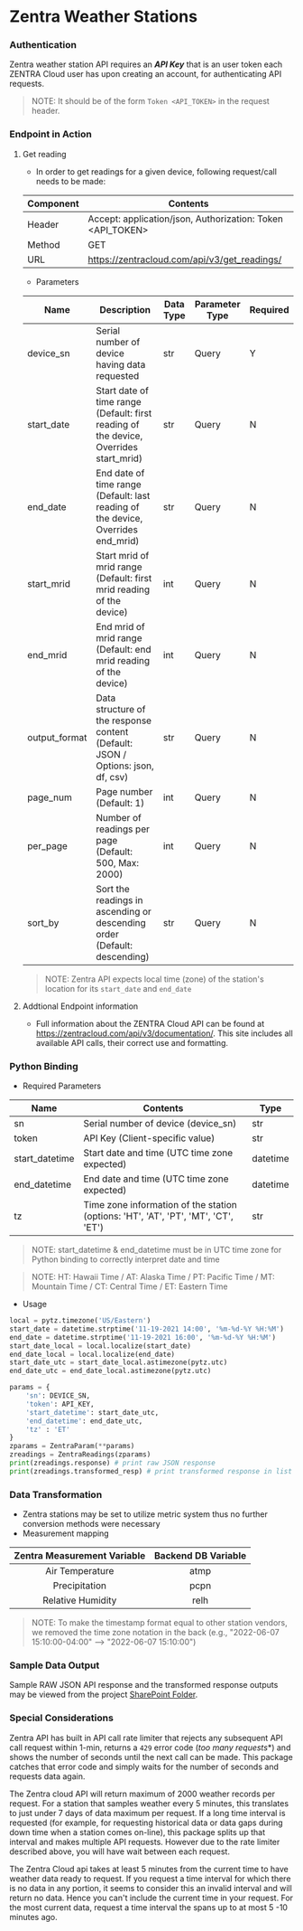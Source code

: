 # Zentra Weather Stations

### Authentication

Zentra weather station API requires an ***API Key*** that is an user token each ZENTRA Cloud user has upon creating an account, for authenticating API requests.

> NOTE: It should be of the form `Token <API_TOKEN>` in the request header.

### Endpoint in Action

1. Get reading

   - In order to get readings for a given device, following request/call needs to be made:

   | Component | Contents                                                   |
   | --------- | ---------------------------------------------------------- |
   | Header    | Accept: application/json, Authorization: Token <API_TOKEN> |
   | Method    | GET                                                        |
   | URL       | https://zentracloud.com/api/v3/get_readings/               |

   - Parameters

   | Name          | Description                                                  | Data Type | Parameter Type | Required |
   | ------------- | ------------------------------------------------------------ | --------- | -------------- | -------- |
   | device_sn     | Serial number of device having data requested                | str       | Query          | Y        |
   | start_date    | Start date of time range (Default: first reading of the device, Overrides start_mrid) | str       | Query          | N        |
   | end_date      | End date of time range (Default: last reading of the device, Overrides end_mrid) | str       | Query          | N        |
   | start_mrid    | Start mrid of mrid range (Default: first mrid reading of the device) | int       | Query          | N        |
   | end_mrid      | End mrid of mrid range (Default: end mrid reading of the device) | int       | Query          | N        |
   | output_format | Data structure of the response content (Default: JSON / Options: json, df, csv) | str       | Query          | N        |
   | page_num      | Page number (Default: 1)                                     | int       | Query          | N        |
   | per_page      | Number of readings per page (Default: 500, Max: 2000)        | int       | Query          | N        |
   | sort_by       | Sort the readings in ascending or descending order (Default: descending) | str       | Query          | N        |
   
   > NOTE: Zentra API expects local time (zone) of the station's location for its `start_date` and `end_date`
   
3. Addtional Endpoint information

   - Full information about the ZENTRA Cloud API can be found at https://zentracloud.com/api/v3/documentation/. This site includes all available API calls, their correct use and formatting.

### Python Binding

- Required Parameters

| Name           | Contents                                                     | Type     |
| -------------- | ------------------------------------------------------------ | -------- |
| sn             | Serial number of device (device_sn)                          | str      |
| token          | API Key (Client-specific value)                              | str      |
| start_datetime | Start date and time (UTC time zone expected)                 | datetime |
| end_datetime   | End date and time (UTC time zone expected)                   | datetime |
| tz             | Time zone information of the station (options: 'HT', 'AT', 'PT', 'MT', 'CT', 'ET') | str      |

> NOTE: start_datetime & end_datetime must be in UTC time zone for Python binding to correctly interpret date and time

> NOTE: HT: Hawaii Time / AT: Alaska Time / PT: Pacific Time / MT: Mountain Time / CT: Central Time / ET: Eastern Time

- Usage

```python
local = pytz.timezone('US/Eastern')
start_date = datetime.strptime('11-19-2021 14:00', '%m-%d-%Y %H:%M')
end_date = datetime.strptime('11-19-2021 16:00', '%m-%d-%Y %H:%M')
start_date_local = local.localize(start_date)
end_date_local = local.localize(end_date)
start_date_utc = start_date_local.astimezone(pytz.utc)
end_date_utc = end_date_local.astimezone(pytz.utc)

params = {
    'sn': DEVICE_SN,
    'token': API_KEY,
    'start_datetime': start_date_utc,
    'end_datetime': end_date_utc,
    'tz' : 'ET'
}
zparams = ZentraParam(**params)
zreadings = ZentraReadings(zparams)
print(zreadings.response) # print raw JSON response
print(zreadings.transformed_resp) # print transformed response in list of dict format
```

### Data Transformation

-  Zentra stations may be set to utilize metric system thus no further conversion methods were necessary
- Measurement mapping

| Zentra Measurement Variable | Backend DB Variable |
| :-------------------------: | :-----------------: |
|       Air Temperature       |        atmp        |
|        Precipitation        |        pcpn         |
|      Relative Humidity      |        relh         |

> NOTE: To make the timestamp format equal to other station vendors, we removed the time zone notation in the back (e.g., "2022-06-07 15:10:00-04:00" --> "2022-06-07 15:10:00")

### Sample Data Output

Sample RAW JSON API response and the transformed response outputs may be viewed from the project [SharePoint Folder](https://michiganstate.sharepoint.com/:f:/r/sites/Geography-EnviroweatherTeam/Shared%20Documents/Data%20on%20Demand/ADS%20ENVWX%20API%20Project/Vendor%20API%20and%20station%20info/Sample%20Weather%20Data%20Output?csf=1&web=1&e=55ky0M).

### Special Considerations

Zentra API has built in API call rate limiter that rejects any subsequent API call request within 1-min, returns a `429` error code (*too many requests**) and shows the number of seconds until the next call can be made.   This package catches that error code and simply waits for the number of seconds and requests data again. 

The Zentra cloud API will return maximum of 2000 weather records per request.  For a station that samples weather every 5 minutes, this translates to just under 7 days of data maximum per request.   If a long time interval is requested (for example, for requesting historical data or data gaps during down time when a station comes on-line), this package splits up that interval and makes multiple API requests.  However due to the rate limiter described above, you will have wait between each request.   

The Zentra Cloud api takes at least 5 minutes from the current time to have weather data ready to request.   If you request a time interval for which there is no data in any portion, it seems to consider this an invalid interval and will return no data.  Hence you can't include the current time in your request.   For the most current data, request a time interval the spans up to at most 5 -10 minutes ago.  
